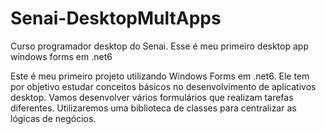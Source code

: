 # Senai-DesktopMultApps
Curso programador desktop do Senai. Esse é meu primeiro desktop app windows forms em .net6

Este é meu primeiro projeto utilizando Windows Forms em .net6. Ele tem por objetivo estudar conceitos básicos no desenvolvimento de aplicativos desktop.
Vamos desenvolver vários formulários que realizam tarefas diferentes.
Utilizaremos uma biblioteca de classes para centralizar as lógicas de negócios.
